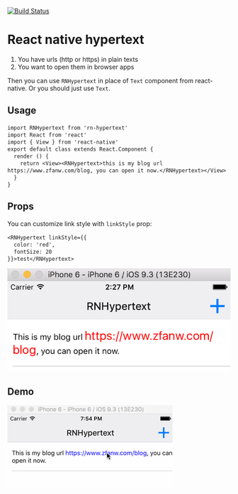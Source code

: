 [![Build Status](https://travis-ci.org/chenxsan/rn-hypertext.svg?branch=master)](https://travis-ci.org/chenxsan/rn-hypertext)

# React native hypertext

1. You have urls (http or https) in plain texts
2. You want to open them in browser apps

Then you can use `RNHypertext` in place of `Text` component from react-native. Or you should just use `Text`.

## Usage

```
import RNHypertext from 'rn-hypertext'
import React from 'react'
import { View } from 'react-native'
export default class extends React.Component {
  render () {
    return <View><RNHypertext>this is my blog url https://www.zfanw.com/blog, you can open it now.</RNHypertext></View>
  }
}
```

## Props

You can customize link style with `linkStyle` prop:

```
<RNHypertext linkStyle={{
  color: 'red',
  fontSize: 20
}}>test</RNHypertext>
```

![linkStyle prop](react-native-rn-hypertext-linkStyle.png)

## Demo

![rn-hypertext](react-native-rnhypertext.gif)